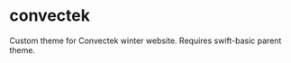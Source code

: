 convectek
=========

Custom theme for Convectek winter website.  Requires swift-basic parent theme.
